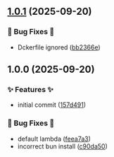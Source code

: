 ## [1.0.1](https://github.com/AtomiCloud/ketone.cyan/compare/v1.0.0...v1.0.1) (2025-09-20)


### 🐛 Bug Fixes 🐛

* Dckerfile ignored ([bb2366e](https://github.com/AtomiCloud/ketone.cyan/commit/bb2366eef14569e442e7e0d9c64e752356370ed0))

## 1.0.0 (2025-09-20)


### ✨ Features ✨

* initial commit ([157d491](https://github.com/AtomiCloud/ketone.cyan/commit/157d491b64ce1def8dae67d459df74b290dfc592))


### 🐛 Bug Fixes 🐛

* default lambda ([feea7a3](https://github.com/AtomiCloud/ketone.cyan/commit/feea7a3bb087d0df100abfcb552d5152b51a08ee))
* incorrect bun install ([c90da50](https://github.com/AtomiCloud/ketone.cyan/commit/c90da50513043c2ff31950afdfaf0142baa02c9f))
